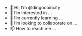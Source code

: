 - 👋 Hi, I’m @dingocoincity
- 👀 I’m interested in ...
- 🌱 I’m currently learning ...
- 💞️ I’m looking to collaborate on ...
- 📫 How to reach me ...

<!---
dingocoincity/dingocoincity is a ✨ special ✨ repository because its `README.md` (this file) appears on your GitHub profile.
You can click the Preview link to take a look at your changes.
--->
